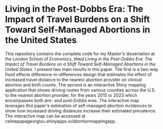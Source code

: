 # Living in the Post-Dobbs Era: The Impact of Travel Burdens on a Shift Toward Self-Managed Abortions in the United States
This repository contains the complete code for my Master's dissertation at the London School of Economics, titled 
*Living in the Post-Dobbs Era: The Impact of Travel Burdens on a Shift Toward Self-Managed Abortions in the United States.* 
I present two main results in this paper. The first is a two-way fixed effects difference-in-differences design that estimates 
the effect of increased travel distance to the nearest abortion provider on clinical abortion and birth counts. The second 
is an interactive Shiny mapping application that shows driving routes from various counties across the U.S. to the nearest 
abortion provider, for the years 2015 to 2023 which encompasses both pre- and post-Dobbs eras. The interactive map leverages 
this paper's estimation of self-managed abortion incidences to show how increased driving distances increase their 
estimated prevalence. The interactive map can be accessed at celinepapageorgiou.shinyapps.io/abortionmappingapp.
